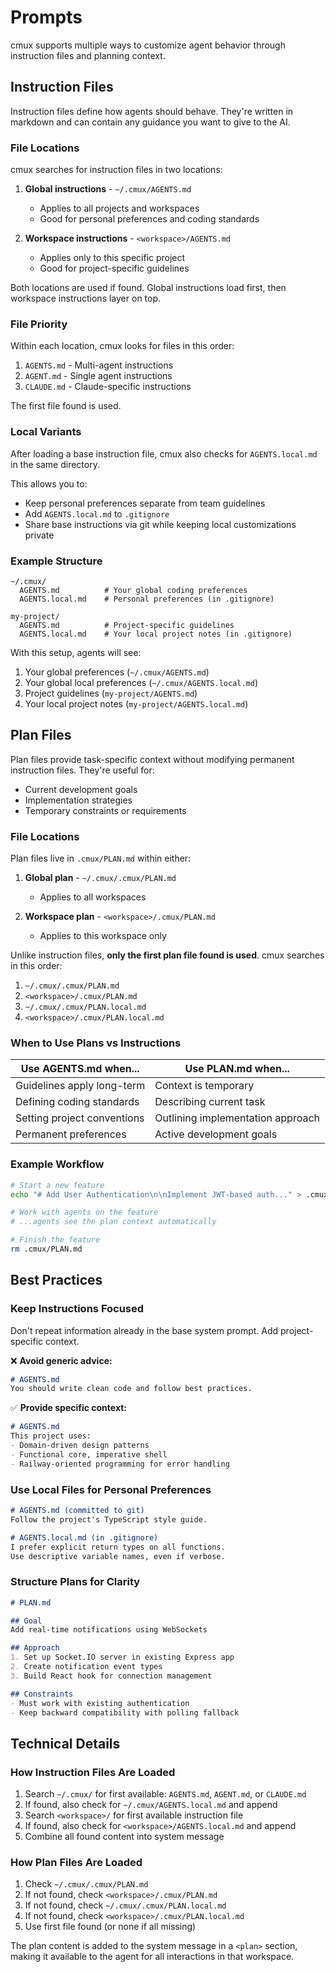 # Prompts

cmux supports multiple ways to customize agent behavior through instruction files and planning context.

## Instruction Files

Instruction files define how agents should behave. They're written in markdown and can contain any guidance you want to give to the AI.

### File Locations

cmux searches for instruction files in two locations:

1. **Global instructions** - `~/.cmux/AGENTS.md`
   - Applies to all projects and workspaces
   - Good for personal preferences and coding standards

2. **Workspace instructions** - `<workspace>/AGENTS.md`
   - Applies only to this specific project
   - Good for project-specific guidelines

Both locations are used if found. Global instructions load first, then workspace instructions layer on top.

### File Priority

Within each location, cmux looks for files in this order:

1. `AGENTS.md` - Multi-agent instructions
2. `AGENT.md` - Single agent instructions
3. `CLAUDE.md` - Claude-specific instructions

The first file found is used.

### Local Variants

After loading a base instruction file, cmux also checks for `AGENTS.local.md` in the same directory.

This allows you to:
- Keep personal preferences separate from team guidelines
- Add `AGENTS.local.md` to `.gitignore`
- Share base instructions via git while keeping local customizations private

### Example Structure

```
~/.cmux/
  AGENTS.md          # Your global coding preferences
  AGENTS.local.md    # Personal preferences (in .gitignore)

my-project/
  AGENTS.md          # Project-specific guidelines
  AGENTS.local.md    # Your local project notes (in .gitignore)
```

With this setup, agents will see:
1. Your global preferences (`~/.cmux/AGENTS.md`)
2. Your global local preferences (`~/.cmux/AGENTS.local.md`)
3. Project guidelines (`my-project/AGENTS.md`)
4. Your local project notes (`my-project/AGENTS.local.md`)

## Plan Files

Plan files provide task-specific context without modifying permanent instruction files. They're useful for:
- Current development goals
- Implementation strategies
- Temporary constraints or requirements

### File Locations

Plan files live in `.cmux/PLAN.md` within either:

1. **Global plan** - `~/.cmux/.cmux/PLAN.md`
   - Applies to all workspaces
   
2. **Workspace plan** - `<workspace>/.cmux/PLAN.md`
   - Applies to this workspace only

Unlike instruction files, **only the first plan file found is used**. cmux searches in this order:
1. `~/.cmux/.cmux/PLAN.md`
2. `<workspace>/.cmux/PLAN.md`
3. `~/.cmux/.cmux/PLAN.local.md`
4. `<workspace>/.cmux/PLAN.local.md`

### When to Use Plans vs Instructions

| Use AGENTS.md when... | Use PLAN.md when... |
|----------------------|---------------------|
| Guidelines apply long-term | Context is temporary |
| Defining coding standards | Describing current task |
| Setting project conventions | Outlining implementation approach |
| Permanent preferences | Active development goals |

### Example Workflow

```bash
# Start a new feature
echo "# Add User Authentication\n\nImplement JWT-based auth..." > .cmux/PLAN.md

# Work with agents on the feature
# ...agents see the plan context automatically

# Finish the feature
rm .cmux/PLAN.md
```

## Best Practices

### Keep Instructions Focused

Don't repeat information already in the base system prompt. Add project-specific context.

❌ **Avoid generic advice:**
```markdown
# AGENTS.md
You should write clean code and follow best practices.
```

✅ **Provide specific context:**
```markdown
# AGENTS.md
This project uses:
- Domain-driven design patterns
- Functional core, imperative shell
- Railway-oriented programming for error handling
```

### Use Local Files for Personal Preferences

```markdown
# AGENTS.md (committed to git)
Follow the project's TypeScript style guide.

# AGENTS.local.md (in .gitignore)
I prefer explicit return types on all functions.
Use descriptive variable names, even if verbose.
```

### Structure Plans for Clarity

```markdown
# PLAN.md

## Goal
Add real-time notifications using WebSockets

## Approach
1. Set up Socket.IO server in existing Express app
2. Create notification event types
3. Build React hook for connection management

## Constraints
- Must work with existing authentication
- Keep backward compatibility with polling fallback
```

## Technical Details

### How Instruction Files Are Loaded

1. Search `~/.cmux/` for first available: `AGENTS.md`, `AGENT.md`, or `CLAUDE.md`
2. If found, also check for `~/.cmux/AGENTS.local.md` and append
3. Search `<workspace>/` for first available instruction file
4. If found, also check for `<workspace>/AGENTS.local.md` and append
5. Combine all found content into system message

### How Plan Files Are Loaded

1. Check `~/.cmux/.cmux/PLAN.md`
2. If not found, check `<workspace>/.cmux/PLAN.md`
3. If not found, check `~/.cmux/.cmux/PLAN.local.md`
4. If not found, check `<workspace>/.cmux/PLAN.local.md`
5. Use first file found (or none if all missing)

The plan content is added to the system message in a `<plan>` section, making it available to the agent for all interactions in that workspace.

